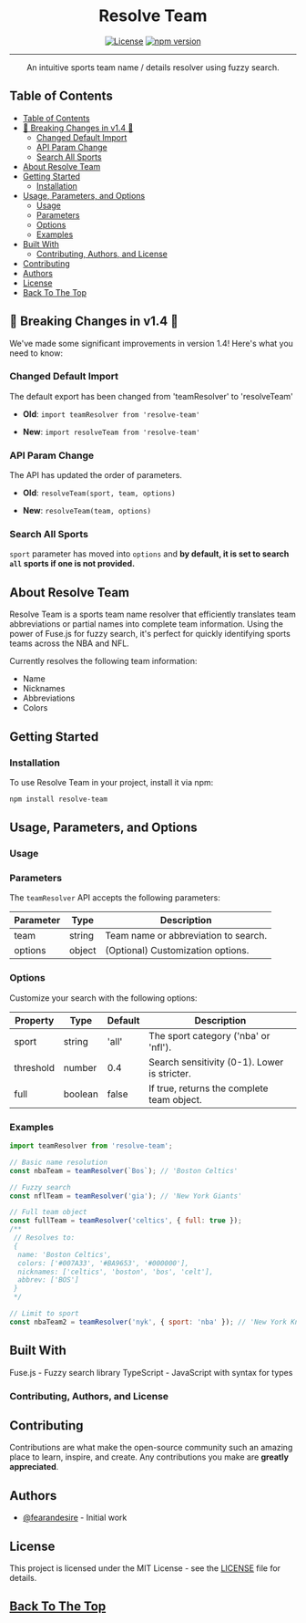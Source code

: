 <h1 align="center">Resolve Team</h1>

<div align="center">

[![License](https://img.shields.io/badge/license-MIT-blue.svg)](/LICENSE)
[![npm version](https://img.shields.io/npm/v/resolve-team.svg?style=flat)](https://www.npmjs.com/package/resolve-team)

</div>

---

<p align="center"> An intuitive sports team name / details resolver using fuzzy search. </p>



## Table of Contents
- [Table of Contents](#table-of-contents)
- [🚨 Breaking Changes in v1.4 🚨](#-breaking-changes-in-v14-)
  - [Changed Default Import](#changed-default-import)
  - [API Param Change](#api-param-change)
  - [Search All Sports](#search-all-sports)
- [About Resolve Team](#about-resolve-team)
- [Getting Started](#getting-started)
  - [Installation](#installation)
- [Usage, Parameters, and Options](#usage-parameters-and-options)
  - [Usage](#usage)
  - [Parameters](#parameters)
  - [Options](#options)
  - [Examples](#examples)
- [Built With](#built-with)
  - [Contributing, Authors, and License](#contributing-authors-and-license)
- [Contributing](#contributing)
- [Authors](#authors)
- [License](#license)
- [Back To The Top](#back-to-the-top)

## 🚨 Breaking Changes in v1.4 🚨
We've made some significant improvements in version 1.4! Here's what you need to know:

### Changed Default Import
The default export has been changed from 'teamResolver' to 'resolveTeam'
- **Old**: `import teamResolver from 'resolve-team'`
  
- **New**: `import resolveTeam from 'resolve-team'`

### API Param Change
The API has updated the order of parameters.

- **Old**: `resolveTeam(sport, team, options)`

- **New**: `resolveTeam(team, options)`

### Search All Sports
`sport` parameter has moved into `options` and **by default, it is set to search `all` sports if one is not provided.**

## About Resolve Team
Resolve Team is a sports team name resolver that efficiently translates team abbreviations or partial names into complete team information. Using the power of Fuse.js for fuzzy search, it's perfect for quickly identifying sports teams across the NBA and NFL.

Currently resolves the following team information:
- Name
- Nicknames
- Abbreviations
- Colors


## Getting Started

### Installation
To use Resolve Team in your project, install it via npm:

```bash
npm install resolve-team
```


## Usage, Parameters, and Options

### Usage

### Parameters

The `teamResolver` API accepts the following parameters:

| Parameter | Type   | Description                           |
|-----------|--------|---------------------------------------|
| team     | string | Team name or abbreviation to search.  |
| options   | object | (Optional) Customization options.     |

### Options

Customize your search with the following options:

| Property  | Type    | Default | Description                               |
|-----------|---------|---------|-------------------------------------------|
| sport     | string  | 'all'   | The sport category ('nba' or 'nfl').    |
| threshold | number  | 0.4     | Search sensitivity (0-1). Lower is stricter. |
| full      | boolean | false   | If true, returns the complete team object.   |


### Examples

```js
import teamResolver from 'resolve-team';

// Basic name resolution
const nbaTeam = teamResolver(`Bos`); // 'Boston Celtics'

// Fuzzy search
const nflTeam = teamResolver('gia'); // 'New York Giants'

// Full team object
const fullTeam = teamResolver('celtics', { full: true });
/**
 // Resolves to:
 {
  name: 'Boston Celtics',
  colors: ['#007A33', '#BA9653', '#000000'],
  nicknames: ['celtics', 'boston', 'bos', 'celt'],
  abbrev: ['BOS']
 }
 */

// Limit to sport
const nbaTeam2 = teamResolver('nyk', { sport: 'nba' }); // 'New York Knicks'
```

## Built With
Fuse.js - Fuzzy search library
TypeScript - JavaScript with syntax for types


### Contributing, Authors, and License

## Contributing
Contributions are what make the open-source community such an amazing place to learn, inspire, and create. Any contributions you make are **greatly appreciated**.

## Authors
- [@fearandesire](https://github.com/fearandesire) - Initial work

## License
This project is licensed under the MIT License - see the [LICENSE](LICENSE) file for details.


## [Back To The Top](#table-of-contents)